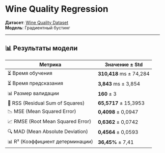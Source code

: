 # Wine Quality Regression

**Датасет**: [Wine Quality Dataset](https://www.kaggle.com/datasets/uciml/red-wine-quality-cortez-et-al-2009)  
**Модель**: Градиентный бустинг  

---

## 📊 Результаты модели  

| Метрика | Значение ± Std |
|---------|----------------|
| ⏳ Время обучения | **310,418** ms ± 74,284 |
| ⏳ Время предсказания | **3,843** ms ± 3,854 |
| 📊 Размер валидации | **160** ± 3 |
| 🔻 RSS (Residual Sum of Squares) | **65,5717** ± 15,3953 |
| 📉 MSE (Mean Squared Error) | **0,4098** ± 0,0947 |
| 📈 RMSE (Root Mean Squared Error) | **0,6362** ± 0,0742 |
| 🔍 MAD (Mean Absolute Deviation) | **0,4564** ± 0,0593 |
| 📊 R² (Коэффициент детерминации) | **36,45%** ± 7,41 |
